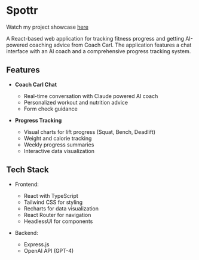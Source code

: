 # Spottr

Watch my project showcase [here](https://drive.google.com/file/d/1-5Ea45aFlJx4TnvP1Rp_Pt4fDHRsJeil/view?usp=drive_link)

A React-based web application for tracking fitness progress and getting AI-powered coaching advice from Coach Carl. The application features a chat interface with an AI coach and a comprehensive progress tracking system.

## Features

- **Coach Carl Chat**
  - Real-time conversation with Claude powered AI coach
  - Personalized workout and nutrition advice
  - Form check guidance

- **Progress Tracking**
  - Visual charts for lift progress (Squat, Bench, Deadlift)
  - Weight and calorie tracking
  - Weekly progress summaries
  - Interactive data visualization

## Tech Stack

- Frontend:
  - React with TypeScript
  - Tailwind CSS for styling
  - Recharts for data visualization
  - React Router for navigation
  - HeadlessUI for components

- Backend:
  - Express.js
  - OpenAI API (GPT-4)
